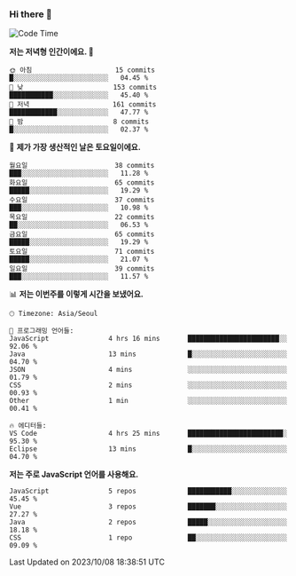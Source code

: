 ### Hi there 👋

<!--
**hi-aa/hi-aa** is a ✨ _special_ ✨ repository because its `README.md` (this file) appears on your GitHub profile.

Here are some ideas to get you started:

- 🔭 I’m currently working on ...
- 🌱 I’m currently learning ...
- 👯 I’m looking to collaborate on ...
- 🤔 I’m looking for help with ...
- 💬 Ask me about ...
- 📫 How to reach me: ...
- 😄 Pronouns: ...
- ⚡ Fun fact: ...
-->

<!--START_SECTION:waka-->
![Code Time](http://img.shields.io/badge/Code%20Time-15%20hrs%2043%20mins-blue)

**저는 저녁형 인간이에요. 🦉** 

```text
🌞 아침                     15 commits          █░░░░░░░░░░░░░░░░░░░░░░░░   04.45 % 
🌆 낮　                     153 commits         ███████████░░░░░░░░░░░░░░   45.40 % 
🌃 저녁                     161 commits         ████████████░░░░░░░░░░░░░   47.77 % 
🌙 밤　                     8 commits           █░░░░░░░░░░░░░░░░░░░░░░░░   02.37 % 
```
📅 **제가 가장 생산적인 날은 토요일이에요.** 

```text
월요일                      38 commits          ███░░░░░░░░░░░░░░░░░░░░░░   11.28 % 
화요일                      65 commits          █████░░░░░░░░░░░░░░░░░░░░   19.29 % 
수요일                      37 commits          ███░░░░░░░░░░░░░░░░░░░░░░   10.98 % 
목요일                      22 commits          ██░░░░░░░░░░░░░░░░░░░░░░░   06.53 % 
금요일                      65 commits          █████░░░░░░░░░░░░░░░░░░░░   19.29 % 
토요일                      71 commits          █████░░░░░░░░░░░░░░░░░░░░   21.07 % 
일요일                      39 commits          ███░░░░░░░░░░░░░░░░░░░░░░   11.57 % 
```


📊 **저는 이번주를 이렇게 시간을 보냈어요.** 

```text
🕑︎ Timezone: Asia/Seoul

💬 프로그래밍 언어들: 
JavaScript               4 hrs 16 mins       ███████████████████████░░   92.06 % 
Java                     13 mins             █░░░░░░░░░░░░░░░░░░░░░░░░   04.70 % 
JSON                     4 mins              ░░░░░░░░░░░░░░░░░░░░░░░░░   01.79 % 
CSS                      2 mins              ░░░░░░░░░░░░░░░░░░░░░░░░░   00.93 % 
Other                    1 min               ░░░░░░░░░░░░░░░░░░░░░░░░░   00.41 % 

🔥 에디터들: 
VS Code                  4 hrs 25 mins       ████████████████████████░   95.30 % 
Eclipse                  13 mins             █░░░░░░░░░░░░░░░░░░░░░░░░   04.70 % 
```

**저는 주로 JavaScript 언어를 사용해요.** 

```text
JavaScript               5 repos             ███████████░░░░░░░░░░░░░░   45.45 % 
Vue                      3 repos             ███████░░░░░░░░░░░░░░░░░░   27.27 % 
Java                     2 repos             █████░░░░░░░░░░░░░░░░░░░░   18.18 % 
CSS                      1 repo              ██░░░░░░░░░░░░░░░░░░░░░░░   09.09 % 
```




 Last Updated on 2023/10/08 18:38:51 UTC
<!--END_SECTION:waka-->
